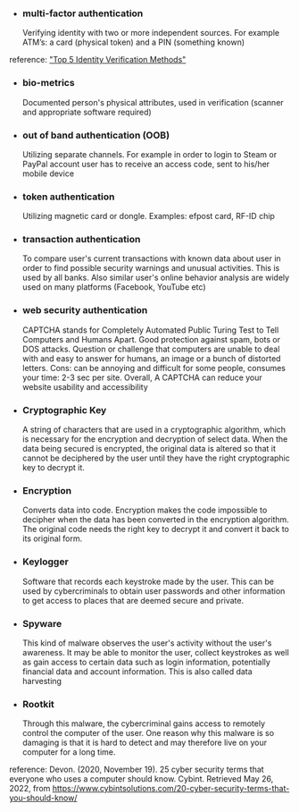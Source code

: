* ### multi-factor authentication
    Verifying identity with two or more independent sources. For example ATM’s: a card (physical token) and a PIN (something known)

reference: ["Top 5 Identity Verification Methods"](https://www.microbilt.com/news/article/top-5-identity-verification-methods)
* ### bio-metrics
    Documented person's physical attributes, used in verification (scanner and appropriate software required)
* ### out of band authentication (OOB)
    Utilizing separate channels. For example in order to login to Steam or PayPal account user has to receive an access code, sent to his/her mobile device
* ### token authentication
   Utilizing magnetic card or dongle. Examples: efpost card, RF-ID chip
* ### transaction authentication
   To compare user's current transactions with known data about user in order to find possible security warnings and unusual activities. This is used by all banks. Also similar user's online behavior analysis are widely used on many platforms (Facebook, YouTube etc) 
* ### web security authentication
  CAPTCHA stands for Completely Automated Public Turing Test to Tell Computers and Humans Apart. Good protection against spam, bots or DOS attacks. Question or challenge that computers are unable to deal with and easy to answer for humans, an image or a bunch of distorted letters. Cons: can be annoying and difficult for some people,  consumes your time: 2-3 sec per site. Overall, A CAPTCHA can reduce your website usability and accessibility

* ### Cryptographic Key
   A string of characters that are used in a cryptographic algorithm, which is necessary for the encryption and decryption of select data. When the data being secured is encrypted, the original data is altered so that it cannot be deciphered by the user until they have the right cryptographic key to decrypt it.

* ### Encryption
   Converts data into code. Encryption makes the code impossible to decipher when the data has been converted in the encryption algorithm. The original code needs the right key to decrypt it and convert it back to its original form. 

* ### Keylogger
   Software that records each keystroke made by the user. This can be used by cybercriminals to obtain user passwords and other information to get access to places that are deemed secure and private.

* ### Spyware
   This kind of malware observes the user's activity without the user's awareness. It may be able to monitor the user, collect keystrokes as well as gain access to certain data such as login information, potentially financial data and account information. This is also called data harvesting

* ### Rootkit
   Through this malware, the cybercriminal gains access to remotely control the computer of the user. One reason why this malware is so damaging is that it is hard to detect and may therefore live on your computer for a long time. 

reference: Devon. (2020, November 19). 25 cyber security terms that everyone who uses a computer should know. Cybint. Retrieved May 26, 2022, from https://www.cybintsolutions.com/20-cyber-security-terms-that-you-should-know/ 

   
